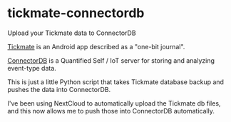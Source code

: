 # tickmate-connectordb
Upload your Tickmate data to ConnectorDB

[Tickmate](https://github.com/lordi/tickmate) is an Android app described as a "one-bit journal".

[ConnectorDB](http://connectordb.io/) is a Quantified Self / IoT server for storing and analyzing event-type data.

This is just a little Python script that takes Tickmate database backup and pushes the data into ConnectorDB.

I've been using NextCloud to automatically upload the Tickmate db files, and this now allows me to push those into ConnectorDB automatically.

